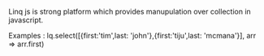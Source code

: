 Linq js is strong platform which provides manupulation over collection in javascript.

Examples : 
    lq.select([{first:'tim',last: 'john'},{first:'tiju',last: 'mcmana'}], arr => arr.first)
